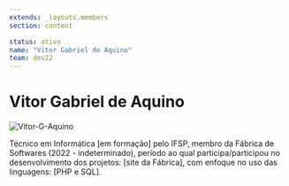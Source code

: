 ```yaml
---
extends: _layouts.members
section: content

status: ativo
name: "Vitor Gabriel de Aquino"
team: dev22
---
```


# Vitor Gabriel de Aquino

![Vitor-G-Aquino]()

Técnico em Informática [em formação] pelo IFSP, membro da Fábrica de Softwares (2022 - indeterminado), período ao qual participa/participou no desenvolvimento dos projetos: [site da Fábrica], com enfoque no uso das linguagens: [PHP e SQL].

